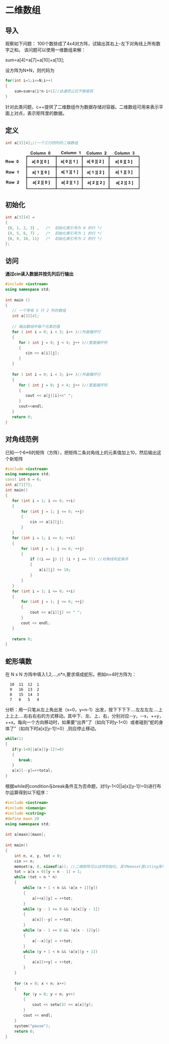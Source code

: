 # 二维数组

## 导入
观察如下问题：
100个数排成了4x4对方阵，试输出其右上-左下对角线上所有数字之和。
该问题可以使用一维数组来解：

sum=a[4]+a[7]+a[10]+a[13];

设方阵为N*N，则代码为
```cpp
for(int i=1;i<=N;i++)
{
    sum=sum+a[i*n-i+1]//该通项公式不够直观
}
```

针对此类问题，c++提供了二维数组作为数据存储对容器。二维数组可用来表示平面上对点，表示矩阵里的数据。

## 定义

```cpp
int a[3][4];//一个三行四列的二维数组
```
![二维数组](images/二维数组.jpg)

## 初始化

```cpp
int a[3][4] = 
{  
 {0, 1, 2, 3} ,   /*  初始化索引号为 0 的行 */
 {4, 5, 6, 7} ,   /*  初始化索引号为 1 的行 */
 {8, 9, 10, 11}   /*  初始化索引号为 2 的行 */
};
```

## 访问

**通过cin读入数据并按先列后行输出**

```cpp
#include <iostream>
using namespace std;
 
int main ()
{
   // 一个带有 5 行 2 列的数组
   int a[3][4];
 
   // 输出数组中每个元素的值                      
   for ( int i = 0; i < 3; i++ )//外面循环行
   {
      for ( int j = 0; j < 4; j++ )//里面循环列
      {
         cin >> a[i][j];
      }
   }

   for ( int i = 0; i < 3; i++ )//外面循环行
   {
      for ( int j = 0; j < 4; j++ )//里面循环列
      {
         cout << a[j][i]<<" ";
      }
      cout<<endl;
   }
   return 0;
}
```

## 对角线范例

已知一个6*6的矩阵（方阵），把矩阵二条对角线上的元素值加上10，然后输出这个新矩阵

 ```cpp
#include <iostream>
using namespace std;
const int n = 6;
int a[7][7];
int main()
{
    for (int i = 1; i <= 6; ++i)
    {
        for (int j = 1; j <= 6; ++j)
        {
            cin >> a[i][j];
        }
    }
    for (int i = 1; i <= 6; ++i)
    {
        for (int j = 1; j <= 6; ++j)
        {
            if ((i == j) || (i + j == 7)) //对角线判定条件
            {
                a[i][j] += 10;
            }
        }
    }
    for (int i = 1; i <= 6; ++i)
    {
        for (int j = 1; j <= 6; ++j)
        {
            cout << a[i][j] << " ";
        }
        cout << endl;
    }

    return 0;
}
```

## 蛇形填数

在 N x N 方阵中填入1,2,…,n*n,要求填成蛇形。例如n=4时方阵为：

      10  11  12  1 
      9   16  13  2 
      8   15  14  3 
      7   6   5   4 

分析：用一只笔从左上角出发（x=0，y=n-1）出发，按下下下下....左左左左....上上上上....右右右右的方式移动。其中下、左、上、右，分别对应--y，--x，++y，++x。每向一个方向移动时，如果要“出界”了（如向下时y-1<0）或者碰到“蛇的身体了”（如向下时a[x][y-1]!=0）,则应停止移动。

```cpp
while(1)
{
   if(y-1<0||a[x][y-1]!=0)
   {
      break;
   }
   a[x][--y]=++total;
}
```
根据while的condition与break条件互为否命题，对!(y-1<0||a[x][y-1]!=0)进行布尔运算得到以下程序：


```cpp
#include <iostream>
#include <iomanip>
#include <cstring>
#define maxn 20
using namespace std;

int a[maxn][maxn];

int main()
{
    int n, x, y, tot = 0;
    cin >> n;
    memset(a, 0, sizeof(a)); //二维矩阵可以这样初始化，其中memset是csting库中的函数，sizeof（a）会返回数组a中元素的个数。
    tot = a[x = 0][y = n - 1] = 1;
    while (tot < n * n)
    {
        while (x + 1 < n && !a[x + 1][y])
        {
            a[++x][y] = ++tot;
        }
        while (y - 1 >= 0 && !a[x][y - 1])
        {
            a[x][--y] = ++tot;
        }
        while (x - 1 >= 0 && !a[x - 1][y])
        {
            a[--x][y] = ++tot;
        }
        while (y + 1 < n && !a[x][y + 1])
        {
            a[x][++y] = ++tot;
        }
    }

    for (x = 0; x < n; x++)
    {
        for (y = 0; y < n; y++)
        {
            cout << setw(3) << a[x][y];
        }
        cout << endl;
    }
    system("pause");
    return 0;
}
```

